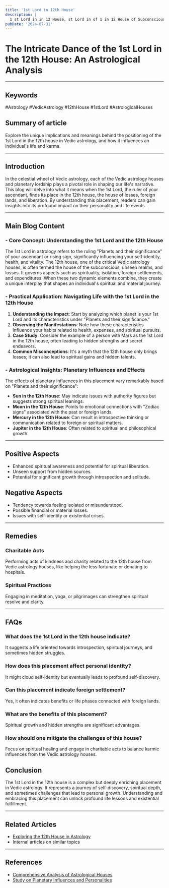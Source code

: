 ```yaml
---
title: '1st Lord in 12th House'
description: |
  1 st Lord in in 12 House, st Lord in of 1 in 12 House of Subconscious in Vedic astrology
pubDate: '2024-07-31'
---
```


# The Intricate Dance of the 1st Lord in the 12th House: An Astrological Analysis

---

## Keywords 
#Astrology #VedicAstrology #12thHouse #1stLord #AstrologicalHouses

## Summary of article
Explore the unique implications and meanings behind the positioning of the 1st Lord in the 12th house in Vedic astrology, and how it influences an individual's life and karma.

---

## Introduction
In the celestial wheel of Vedic astrology, each of the Vedic astrology houses and planetary lordship plays a pivotal role in shaping our life's narrative. This blog will delve into what it means when the 1st Lord, the ruler of your ascendant, finds its place in the 12th house, the house of losses, foreign lands, and liberation. By understanding this placement, readers can gain insights into its profound impact on their personality and life events.

---

## Main Blog Content

### - Core Concept: Understanding the 1st Lord and the 12th House
The 1st Lord in astrology refers to the ruling "Planets and their significance" of your ascendant or rising sign, significantly influencing your self-identity, health, and vitality. The 12th house, one of the critical Vedic astrology houses, is often termed the house of the subconscious, unseen realms, and losses. It governs aspects such as spirituality, isolation, foreign settlements, and expenditures. When these two dynamic elements combine, they create a unique interplay that shapes an individual's spiritual and material journey.

### - Practical Application: Navigating Life with the 1st Lord in the 12th House
1. **Understanding the Impact**: Start by analyzing which planet is your 1st Lord and its characteristics under "Planets and their significance."
2. **Observing the Manifestations**: Note how these characteristics influence your habits related to health, expenses, and spiritual pursuits.
3. **Case Study**: Consider the example of a person with Mars as the 1st Lord in the 12th house, often leading to hidden strengths and secret endeavors.
4. **Common Misconceptions**: It's a myth that the 12th house only brings losses; it can also lead to spiritual gains and hidden talents.

### - Astrological Insights: Planetary Influences and Effects
The effects of planetary influences in this placement vary remarkably based on "Planets and their significance":
- **Sun in the 12th House**: May indicate issues with authority figures but suggests strong spiritual leanings.
- **Moon in the 12th House**: Points to emotional connections with "Zodiac signs" associated with the past or foreign lands.
- **Mercury in the 12th House**: Can result in introspective thinking or communication related to foreign or spiritual matters.
- **Jupiter in the 12th House**: Often related to spiritual and philosophical growth.
    
---

## Positive Aspects
- Enhanced spiritual awareness and potential for spiritual liberation.
- Unseen support from hidden sources.
- Potential for significant growth through introspection and solitude.

## Negative Aspects
- Tendency towards feeling isolated or misunderstood.
- Possible financial or material losses.
- Issues with self-identity or existential crises.

---

## Remedies
### Charitable Acts
Performing acts of kindness and charity related to the 12th house from Vedic astrology houses, like helping the less fortunate or donating to hospitals.

### Spiritual Practices
Engaging in meditation, yoga, or pilgrimages can strengthen spiritual resolve and clarity.

---

## FAQs 
### What does the 1st Lord in the 12th house indicate?
It suggests a life oriented towards introspection, spiritual journeys, and sometimes hidden struggles.
### How does this placement affect personal identity?
It might cloud self-identity but eventually leads to profound self-discovery.
### Can this placement indicate foreign settlement?
Yes, it often indicates benefits or life phases connected with foreign lands.
### What are the benefits of this placement?
Spiritual growth and hidden strengths are significant advantages.
### How should one mitigate the challenges of this house?
Focus on spiritual healing and engage in charitable acts to balance karmic influences from the Vedic astrology houses.

## Conclusion
The 1st Lord in the 12th house is a complex but deeply enriching placement in Vedic astrology. It represents a journey of self-discovery, spiritual depth, and sometimes challenges that lead to personal growth. Understanding and embracing this placement can unlock profound life lessons and existential fulfillment.

---

## Related Articles
- [Exploring the 12th House in Astrology](link)
- Internal articles on similar topics

---

## References
- [Comprehensive Analysis of Astrological Houses](https://www.astrology.com/houses)
- [Study on Planetary Influences and Personalities](https://www.vedicastrology.org)
